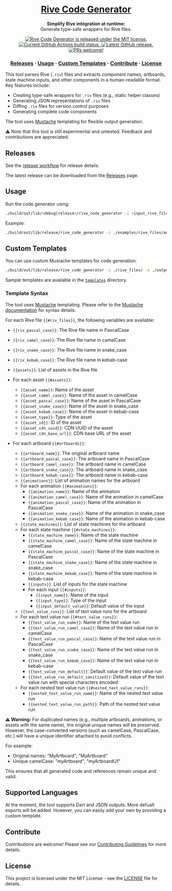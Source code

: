 <h1 align="center">
  <a href="https://github.com/rive-app/rive-code-generator-wip">
    Rive Code Generator
  </a>
</h1>

<p align="center">
  <strong>Simplify Rive integration at runtime:</strong><br>
  Generate type-safe wrappers for Rive files.
</p>

<p align="center">
  <a href="https://github.com/rive-app/rive-code-generator-wip/blob/main/LICENSE">
    <img src="https://img.shields.io/badge/license-MIT-blue.svg" alt="Rive Code Generator is released under the MIT license." />
  </a>
  <a href="https://github.com/rive-app/rive-code-generator-wip/actions">
    <img src="https://github.com/rive-app/rive-code-generator-wip/actions/workflows/build_rive_code_generator.yaml/badge.svg" alt="Current GitHub Actions build status." />
  </a>
  <a href="https://github.com/rive-app/rive-code-generator-wip/releases">
    <img src="https://img.shields.io/github/v/release/rive-app/rive-code-generator-wip" alt="Latest GitHub release." />
  </a>
  <a href="https://github.com/rive-app/rive-code-generator-wip/blob/main/CONTRIBUTING.md">
    <img src="https://img.shields.io/badge/PRs-welcome-brightgreen.svg" alt="PRs welcome!" />
  </a>
</p>

<h3 align="center">
  <a href="#releases">Releases</a>
  <span> · </span>
  <a href="#usage">Usage</a>
  <span> · </span>
  <a href="#custom-templates">Custom Templates</a>
  <span> · </span>
  <a href="#contributing">Contribute</a>
  <span> · </span>
  <a href="#license">License</a>
</h3>

This tool parses Rive (`.riv`) files and extracts component names, artboards, state machine inputs, and other components in a human-readable format. Key features include:

- Creating type-safe wrappers for `.riv` files (e.g., static helper classes)
- Generating JSON representations of `.riv` files
- Diffing `.riv` files for version control purposes
- Generating complete code components

The tool uses [Mustache](https://mustache.github.io/) templating for flexible output generation.

:warning: Note that this tool is still experimental and untested. Feedback and contributions are appreciated.

## Releases

See the [release workflow](.github/workflows/release_workflow.yaml) for release details.

The latest release can be downloaded from the [Releases](https://github.com/rive-app/rive-code-generator-wip/releases) page.

## Usage

Run the code generator using:

```sh
./build/out/lib/<debug|release>/rive_code_generator -i <input_rive_file> -o <output_directory> -l <language>
```

Example:
```sh
./build/out/lib/release/rive_code_generator -i ./examples/rive_files/animation.riv -o ./examples/generated_code.dart -l dart
```

## Custom Templates

You can use custom Mustache templates for code generation:

```sh
./build/out/lib/release/rive_code_generator -i ./rive_files/ -o ./output/rive.json -t templates/json_template.mustache
```

Sample templates are available in the [`templates`](./templates) directory.

### Template Syntax

The tool uses [Mustache](https://mustache.github.io/) templating. Please refer to the [Mustache documentation](https://mustache.github.io/) for syntax details.

For each Rive file `{{#riv_files}}`, the following variables are available:
- `{{riv_pascal_case}}`: The Rive file name in PascalCase
- `{{riv_camel_case}}`: The Rive file name in camelCase
- `{{riv_snake_case}}`: The Rive file name in snake_case
- `{{riv_kebab_case}}`: The Rive file name in kebab-case

- `{{assets}}`: List of assets in the Rive file
- For each asset `{{#assets}}`:
    - `{{asset_name}}`: Name of the asset
    - `{{asset_camel_case}}`: Name of the asset in camelCase
    - `{{asset_pascal_case}}`: Name of the asset in PascalCase
    - `{{asset_snake_case}}`: Name of the asset in snake_case
    - `{{asset_kebab_case}}`: Name of the asset in kebab-case
    - `{{asset_type}}`: Type of the asset
    - `{{asset_id}}`: ID of the asset
    - `{{asset_cdn_uuid}}`: CDN UUID of the asset
    - `{{asset_cdn_base_url}}`: CDN base URL of the asset

- For each artboard `{{#artboards}}`:
    - `{{artboard_name}}`: The original artboard name
    - `{{artboard_pascal_case}}`: The artboard name in PascalCase
    - `{{artboard_camel_case}}`: The artboard name in camelCase
    - `{{artboard_snake_case}}`: The artboard name in snake_case
    - `{{artboard_kebab_case}}`: The artboard name in kebab-case
    - `{{animations}}`: List of animation names for the artboard
    - For each animation `{{#animations}}`:
        - `{{animation_name}}`: Name of the animation
        - `{{animation_camel_case}}`: Name of the animation in camelCase
        - `{{animation_pascal_case}}`: Name of the animation in PascalCase
        - `{{animation_snake_case}}`: Name of the animation in snake_case
        - `{{animation_kebab_case}}`: Name of the animation in kebab-case
    - `{{state_machines}}`: List of state machines for the artboard
    - For each state machine `{{#state_machines}}`:
        - `{{state_machine_name}}`: Name of the state machine
        - `{{state_machine_camel_case}}`: Name of the state machine in camelCase
        - `{{state_machine_pascal_case}}`: Name of the state machine in PascalCase
        - `{{state_machine_snake_case}}`: Name of the state machine in snake_case
        - `{{state_machine_kebab_case}}`: Name of the state machine in kebab-case
        - `{{inputs}}`: List of inputs for the state machine
        - For each input `{{#inputs}}`:
            - `{{input_name}}`: Name of the input
            - `{{input_type}}`: Type of the input
            - `{{input_default_value}}`: Default value of the input
    - `{{text_value_runs}}`: List of text value runs for the artboard
    - For each text value run `{{#text_value_runs}}`:
        - `{{text_value_run_name}}`: Name of the text value run
        - `{{text_value_run_camel_case}}`: Name of the text value run in camelCase
        - `{{text_value_run_pascal_case}}`: Name of the text value run in PascalCase
        - `{{text_value_run_snake_case}}`: Name of the text value run in snake_case
        - `{{text_value_run_kebab_case}}`: Name of the text value run in kebab-case
        - `{{text_value_run_default}}`: Default value of the text value run
        - `{{text_value_run_default_sanitized}}`: Default value of the text value run with special characters encoded
    - For each nested text value run `{{#nested_text_value_runs}}`:
        - `{{nested_text_value_run_name}}`: Name of the nested text value run
        - `{{nested_text_value_run_path}}`: Path of the nested text value run

**:warning: Warning:** For duplicated names (e.g., multiple artboards, animations, or assets with the same name), the original unique names will be preserved. However, the case-converted versions (such as camelCase, PascalCase, etc.) will have a unique identifier attached to avoid conflicts.

For example:
- Original names: "MyArtboard", "MyArtboard"
- Unique camelCase: "myArtboard", "myArtboardU1"

This ensures that all generated code and references remain unique and valid.

## Supported Languages

At the moment, the tool supports Dart and JSON outputs. More defualt exports will be added. However, you can easily add your own by providing a custom template.

## Contribute

Contributions are welcome! Please see our [Contributing Guidelines](CONTRIBUTING.md) for more details.

## License

This project is licensed under the MIT License - see the [LICENSE](LICENSE) file for details.
